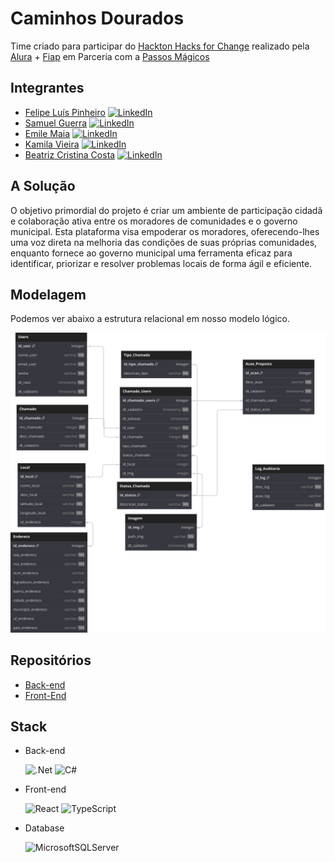 # Caminhos Dourados

Time criado para participar do [Hackton Hacks for Change](https://www.hackforchange.com.br/?utm_source=akna&utm_medium=email&utm_campaign=INST-230920-Hack-for-change) realizado pela [Alura](https://www.alura.com.br/) + [Fiap](https://www.fiap.com.br/) em Parceria com a [Passos Mágicos](https://passosmagicos.org.br/)

## Integrantes

* [Felipe Luís Pinheiro](https://www.github.com/flpinheiro) [![LinkedIn](https://img.shields.io/badge/linkedin-%230077B5.svg?style=for-the-badge&logo=linkedin&logoColor=white)](https://www.linkedin.com/in/flpinheiro/)
* [Samuel Guerra](https://github.com/SamG1002) [![LinkedIn](https://img.shields.io/badge/linkedin-%230077B5.svg?style=for-the-badge&logo=linkedin&logoColor=white)](https://www.linkedin.com/in/samuel-guerra-aquino/)
* [Emile Maia](https://github.com/Emii2003) [![LinkedIn](https://img.shields.io/badge/linkedin-%230077B5.svg?style=for-the-badge&logo=linkedin&logoColor=white)](https://www.linkedin.com/in/emile-moura-maia-827a8624a/)
* [Kamila Vieira](https://github.com/Kamila-Vieira) [![LinkedIn](https://img.shields.io/badge/linkedin-%230077B5.svg?style=for-the-badge&logo=linkedin&logoColor=white)](https://www.linkedin.com/in/kamila-vieira/)
* [Beatriz Cristina Costa](https://github.com/BeaCristin) [![LinkedIn](https://img.shields.io/badge/linkedin-%230077B5.svg?style=for-the-badge&logo=linkedin&logoColor=white)](https://www.linkedin.com/in/beatriz-costa-b142b7137/)

## A Solução

O objetivo primordial do projeto é criar um ambiente de participação cidadã e
colaboração ativa entre os moradores de comunidades e o governo municipal. Esta plataforma
visa empoderar os moradores, oferecendo-lhes uma voz direta na melhoria das condições de
suas próprias comunidades, enquanto fornece ao governo municipal uma ferramenta eficaz
para identificar, priorizar e resolver problemas locais de forma ágil e eficiente.

## Modelagem

Podemos ver abaixo a estrutura relacional em nosso modelo lógico.

![Diagrama](Diagram/ModelagemCaminhosDourados.svg)

## Repositórios

 * [Back-end](https://github.com/GoldenPaths/caminhos-dourados-backend)
 * [Front-End](https://github.com/GoldenPaths/caminhos-dourados-frontend)

## Stack

* Back-end

    ![.Net](https://img.shields.io/badge/.NET-5C2D91?style=for-the-badge&logo=.net&logoColor=white)
    ![C#](https://img.shields.io/badge/c%23-%23239120.svg?style=for-the-badge&logo=c-sharp&logoColor=white)

* Front-end

    ![React](https://img.shields.io/badge/react-%2320232a.svg?style=for-the-badge&logo=react&logoColor=%2361DAFB)
    ![TypeScript](https://img.shields.io/badge/typescript-%23007ACC.svg?style=for-the-badge&logo=typescript&logoColor=white)

* Database

    ![MicrosoftSQLServer](https://img.shields.io/badge/Microsoft%20SQL%20Server-CC2927?style=for-the-badge&logo=microsoft%20sql%20server&logoColor=white)
